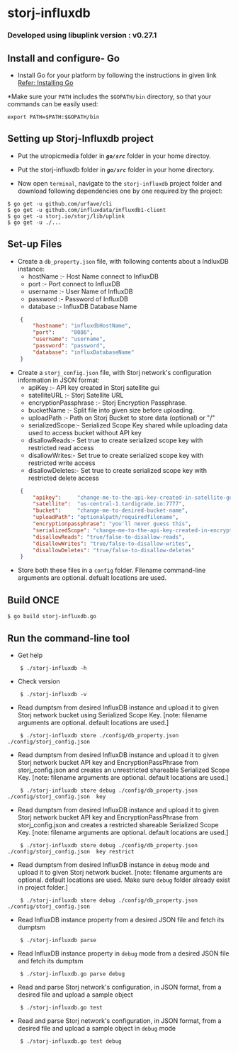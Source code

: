 # storj-influxdb
### Developed using libuplink version : v0.27.1

## Install and configure- Go
* Install Go for your platform by following the instructions in given link
[Refer: Installing Go](https://golang.org/doc/install#install)

*Make sure your `PATH` includes the `$GOPATH/bin` directory, so that your commands can be easily used:
```
export PATH=$PATH:$GOPATH/bin
```

## Setting up Storj-Influxdb project

* Put the utropicmedia folder in ***`go/src`*** folder in your home directoy.

* Put the storj-influxdb folder in ***`go/src`*** folder in your home directory.

* Now open `terminal`, navigate to the `storj-influxdb` project folder and download following dependencies one by one required by the project:

```
$ go get -u github.com/urfave/cli
$ go get -u github.com/influxdata/influxdb1-client
$ go get -u storj.io/storj/lib/uplink
$ go get -u ./...
```

## Set-up Files
* Create a `db_property.json` file, with following contents about a IndluxDB instance:
    * hostName :- Host Name connect to InfluxDB
    * port :- Port connect to InfluxDB
    * username :- User Name of InfluxDB
    * password :- Password of InfluxDB
    * database :- InfluxDB Database Name

```json
    { 
        "hostname": "influxdbHostName",
        "port":     "8086",
        "username": "username",
        "password": "password",
        "database": "influxDatabaseName"
    }
```

* Create a `storj_config.json` file, with Storj network's configuration information in JSON format:
    * apiKey :- API key created in Storj satellite gui
    * satelliteURL :- Storj Satellite URL
    * encryptionPassphrase :- Storj Encryption Passphrase.
    * bucketName :- Split file into given size before uploading.
    * uploadPath :- Path on Storj Bucket to store data (optional) or "/"
    * serializedScope:- Serialized Scope Key shared while uploading data used to access bucket without API key
    * disallowReads:- Set true to create serialized scope key with restricted read access
    * disallowWrites:- Set true to create serialized scope key with restricted write access
    * disallowDeletes:- Set true to create serialized scope key with restricted delete access

```json
    { 
        "apikey":     "change-me-to-the-api-key-created-in-satellite-gui",
        "satellite":  "us-central-1.tardigrade.io:7777",
        "bucket":     "change-me-to-desired-bucket-name",
        "uploadPath": "optionalpath/requiredfilename",
        "encryptionpassphrase": "you'll never guess this",
        "serializedScope": "change-me-to-the-api-key-created-in-encryption-access-apiKey",
        "disallowReads": "true/false-to-disallow-reads",
        "disallowWrites": "true/false-to-disallow-writes",
        "disallowDeletes": "true/false-to-disallow-deletes"
    }
```

* Store both these files in a `config` folder.  Filename command-line arguments are optional.  defualt locations are used.

## Build ONCE
```
$ go build storj-influxdb.go
```

## Run the command-line tool

* Get help
```
    $ ./storj-influxdb -h
```

* Check version
```
    $ ./storj-influxdb -v
```

* Read dumptsm from desired InfluxDB instance and upload it to given Storj network bucket using Serialized Scope Key.
[note: filename arguments are optional.  default locations are used.]
```
    $ ./storj-influxdb store ./config/db_property.json ./config/storj_config.json  
```

* Read dumptsm from desired InfluxDB instance and upload it to given Storj network bucket API key and EncryptionPassPhrase from storj_config.json and creates an unrestricted shareable Serialized Scope Key.  [note: filename arguments are optional.  default locations are used.]
```
    $ ./storj-influxdb store debug ./config/db_property.json ./config/storj_config.json  key
```

* Read dumptsm from desired InfluxDB instance and upload it to given Storj network bucket API key and EncryptionPassPhrase from storj_config.json and creates a restricted shareable Serialized Scope Key.  [note: filename arguments are optional.  default locations are used.]
```
    $ ./storj-influxdb store debug ./config/db_property.json ./config/storj_config.json  key restrict
```

* Read dumptsm from desired InfluxDB instance in `debug` mode and upload it to given Storj network bucket.  [note: filename arguments are optional.  default locations are used. Make sure `debug` folder already exist in project folder.]
```
    $ ./storj-influxdb store debug ./config/db_property.json ./config/storj_config.json  
```

* Read InfluxDB instance property from a desired JSON file and fetch its dumptsm
```
    $ ./storj-influxdb parse   
```

* Read InfluxDB instance property in `debug` mode from a desired JSON file and fetch its dumptsm
```
    $ ./storj-influxdb.go parse debug 
```

* Read and parse Storj network's configuration, in JSON format, from a desired file and upload a sample object
```
    $ ./storj-influxdb.go test 
```
* Read and parse Storj network's configuration, in JSON format, from a desired file and upload a sample object in `debug` mode
```
    $ ./storj-influxdb.go test debug 
```
